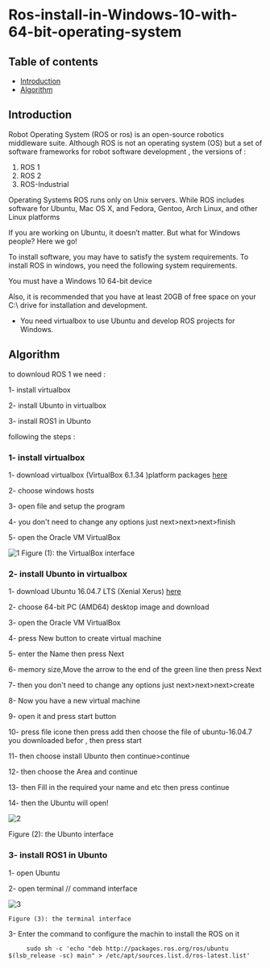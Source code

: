 # Ros-install-in-Windows-10-with-64-bit-operating-system
## Table of contents
* [Introduction](#Introduction)
* [Algorithm](#Algorithm)

## Introduction
Robot Operating System (ROS or ros) is an open-source robotics middleware suite. Although ROS is not an operating system (OS) but a set of software frameworks for robot software development , the versions of :
1.	ROS 1
2.	ROS 2
3.	ROS-Industrial


Operating Systems ROS runs only on Unix servers. While ROS includes software for Ubuntu, Mac OS X, and Fedora, Gentoo, Arch Linux, and other Linux platforms


If you are working on Ubuntu, it doesn’t matter. But what for Windows people? Here we go!


To install software, you may have to satisfy the system requirements. To install ROS in windows, you need the following system requirements.


You must have a Windows 10 64-bit device


Also, it is recommended that you have at least 20GB of free space on your C:\ drive for installation and development.


 * You need virtualbox to use Ubuntu and  develop ROS projects for Windows. 
 
 ## Algorithm
 
 to downloud ROS 1 we need :
 
 1- install virtualbox 
 
 2- install Ubunto in virtualbox
 
 3- install ROS1 in Ubunto
 
   following the steps :
   
  ### 1- install virtualbox 
  
  1- download virtualbox (VirtualBox 6.1.34 )platform packages [here](https://www.virtualbox.org/wiki/Downloads) 
  
  2- choose windows hosts 
  
  3- open file and setup the program 
  
  4- you don't need to change any options just next>next>next>finish
  
  5- open the Oracle VM VirtualBox 
  
  ![1](https://user-images.githubusercontent.com/64277741/179366616-adc5c727-3d54-40de-b673-f5240ac48b65.PNG)
  Figure (1): the VirtualBox interface  
  
### 2- install Ubunto in virtualbox

   1- download Ubuntu 16.04.7 LTS (Xenial Xerus)  [here](https://releases.ubuntu.com/16.04/)
   
   2- choose 64-bit PC (AMD64) desktop image and download 
   
   3- open the Oracle VM VirtualBox
   
   4- press New button to create virtual machine 
   
   5- enter the Name then press Next 
   
   6- memory size,Move the arrow to the end of the green line then press Next
   
   7- then you don't need to change any options just next>next>next>create
   
   8- Now you have a new virtual machine 
   
   9- open it and press start button 
   
  10- press file icone then press add then choose the file of ubuntu-16.04.7 you downloaded befor , then press start 
  
  11- then choose install Ubunto then continue>continue
  
  12- then choose the Area and continue
  
  13- then Fill in the required your name and etc then press continue
  
  14- then the Ubuntu will open!
  
 ![2](https://user-images.githubusercontent.com/64277741/179371667-b0c6f5f1-7ba7-45ec-b848-9d42226ff608.PNG)
 
   Figure (2): the Ubunto interface  
   
  ### 3- install ROS1 in Ubunto
   1- open Ubuntu
   
   2- open terminal // command interface
   
   
   ![3](https://user-images.githubusercontent.com/64277741/179372232-127eddb9-7918-45e4-bd59-868167370f6b.PNG)
   
    Figure (3): the terminal interface 
    
   3- Enter the command to configure the machin to install the ROS on it 
   
         sudo sh -c 'echo "deb http://packages.ros.org/ros/ubuntu $(lsb_release -sc) main" > /etc/apt/sources.list.d/ros-latest.list'
  
